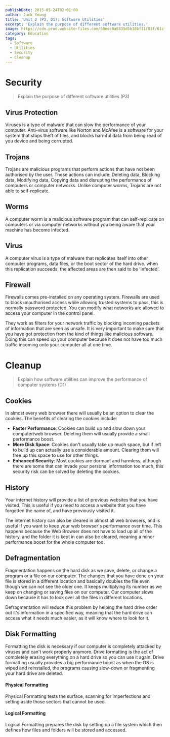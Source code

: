 ```yaml
---
publishDate: 2015-05-24T02:01:00
author: Jack Young
title: 'Unit 2 (P3, D1): Software Utilities'
excerpt: 'Explain the purpose of different software utilities.'
image: https://cdn.prod.website-files.com/60edc0a8835d5b38bf11f03f/61cf0642a7e1e55e0ed03ea3_Utility-Reports.jpeg
category: Education
tags:
  - Software
  - Utilities
  - Security
  - Cleanup
---
```


# Security

> Explain the purpose of different software utilities (P3)

## Virus Protection

Viruses is a type of malware that can slow the performance of your computer. Anti-virus software like Norton and McAfee is a software for your system that stops theft of files, and blocks harmful data from being read of you device and being corrupted.

## Trojans

Trojans are malicious programs that perform actions that have not been authorised by the user. These actions can include: Deleting data, Blocking data, Modifying data, Copying data and disrupting the performance of computers or computer networks. Unlike computer worms, Trojans are not able to self-replicate.

## Worms

A computer worm is a malicious software program that can self-replicate on computers or via computer networks without you being aware that your machine has become infected.

## Virus

A computer virus is a type of malware that replicates itself into other computer programs, data files, or the boot sector of the hard drive. when this replication succeeds, the affected areas are then said to be 'infected'.

## Firewall

Firewalls comes pre-installed on any operating system. Firewalls are used to block unauthorised access while allowing trusted systems to pass, this is normally password protected. You can modify what networks are allowed to access your computer in the control panel.

They work as filters for your network traffic by blocking incoming packets of information that are seen as unsafe. It is very important to make sure that you have got protection from the kind of things like malicious software. Doing this can speed up your computer because it does not have too much traffic incoming onto your computer all at one time.

# Cleanup

> Explain how software utilities can improve the performance of computer systems (D1)

## Cookies

In almost every web browser there will usually be an option to clear the cookies. The benefits of clearing the cookies include:

- **Faster Performance**: Cookies can build up and slow down your computer/web browser. Deleting them will usually provide a small performance boost.
- **More Disk Space**: Cookies don't usually take up much space, but if left to build up can actually use a considerable amount. Clearing them will free up this space to use for other things.
- **Enhanced Security**: Most cookies are dormant and harmless, although there are some that can invade your personal information too much, this security risk can be solved by deleting the cookies.

## History

Your internet history will provide a list of previous websites that you have visited. This is useful if you need to access a website that you have forgotten the name of, and have previously visited it.

The internet history can also be cleared in almost all web browsers, and is useful if you want to keep your web browser's performance over time. This happens because the Web Browser does not have to load up all of the history, and the folder it is kept in can also be cleared, meaning a minor performance boost for the whole computer too.

## Defragmentation

Fragmentation happens on the hard disk as we save, delete, or change a program or a file on our computer. The changes that you have done on your file is stored in a different location and basically doubles the file even though we can not see the older one. It keeps multiplying its number as we keep on changing or saving files on our computer. Our computer slows down because it has to look over all the files in different locations.

Defragmentation will reduce this problem by helping the hard drive order out it's information in a specified way, meaning that the hard drive can access what it needs much easier, as it will know where to look for it.

## Disk Formatting

Formatting the disk is necessary if our computer is completely attacked by viruses and can't work properly anymore. Drive formatting is the act of completely erasing everything on a hard drive so you can use it again. Drive formatting usually provides a big performance boost as when the OS is wiped and reinstalled, the programs causing slow-down or fragmenting your hard drive are deleted.

#### Physical Formatting

Physical Formatting tests the surface, scanning for imperfections and setting aside those sectors that cannot be used.

#### Logical Formatting

Logical Formatting prepares the disk by setting up a file system which then defines how files and folders will be stored and accessed.
